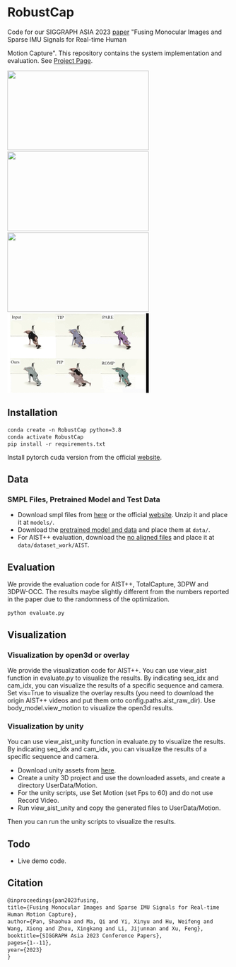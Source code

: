 # RobustCap

Code for our SIGGRAPH ASIA 2023 [paper](https://arxiv.org/abs/2309.00310) "Fusing Monocular Images and Sparse IMU Signals for Real-time Human

Motion Capture". This repository contains the system implementation and evaluation. See [Project Page](https://shaohua-pan.github.io/robustcap-page/).
<div align="left">
<img src="assets/occlusion.gif" width="320" height="180"> <img src="assets/sports.gif" width="320" height="180"> <img src="assets/dark.gif" width="320" height="180">
<img src="assets/comparison.gif" width="320" height="180">
<br>
</div>

## Installation
```
conda create -n RobustCap python=3.8
conda activate RobustCap
pip install -r requirements.txt
```
Install pytorch cuda version from the official [website](https://pytorch.org/).
## Data
### SMPL Files, Pretrained Model and Test Data
- Download smpl files from [here](https://drive.google.com/file/d/1lsHC3mupzGqrzHEkXlXwKWXtw5d8Fxr3/view?usp=drive_link) or the official [website](https://smpl.is.tue.mpg.de/). Unzip it and place it at `models/`. 
- Download the [pretrained model and data](https://drive.google.com/file/d/1oDnFd8h4mTCSYKD4zEA0AL3b6qUeUtvl/view?usp=drive_link) and place them at `data/`.
- For AIST++ evaluation, download the [no aligned files](https://drive.google.com/file/d/12RSdlg1Px0EUgZKybqY-exUJWK9HskAD/view?usp=drive_link) and place it at `data/dataset_work/AIST`.
## Evaluation
We provide the evaluation code for AIST++, TotalCapture, 3DPW and 3DPW-OCC. The results maybe slightly different from the numbers reported in the paper due to the randomness of the optimization.
```
python evaluate.py
```
## Visualization
### Visualization by open3d or overlay
We provide the visualization code for AIST++. You can use view_aist function in evaluate.py to visualize the results. By indicating seq_idx and cam_idx, you can visualize the results of a specific sequence and camera. Set vis=True to visualize the overlay results (you need to download the origin AIST++ videos and put them onto config.paths.aist_raw_dir). Use body_model.view_motion to visualize the open3d results.
### Visualization by unity
You can use view_aist_unity function in evaluate.py to visualize the results. By indicating seq_idx and cam_idx, you can visualize the results of a specific sequence and camera.
- Download unity assets from [here](https://drive.google.com/drive/u/0/folders/1jwCi4iDcFdpkYv4nbZHJy3L3RpSpq_j9).
- Create a unity 3D project and use the downloaded assets, and create a directory UserData/Motion.
- For the unity scripts, use Set Motion (set Fps to 60) and do not use Record Video.
- Run view_aist_unity and copy the generated files to UserData/Motion.

Then you can run the unity scripts to visualize the results.

[comment]: <> (## Live Demo)

[comment]: <> (We use 6 Xsens IMUs and a monocular webcam. For different hardwares, you may need to modify the code.)

[comment]: <> (- Calibrate the camera. We give a simple calibration code in `articulate/utils/executables/RGB_camera_calibration.py`. Then copy the camera intrinsic parameters to `config.paths.camera_intrinsic_path`.)

[comment]: <> (- )
## Todo
- Live demo code.
## Citation  
```
@inproceedings{pan2023fusing,
title={Fusing Monocular Images and Sparse IMU Signals for Real-time Human Motion Capture},
author={Pan, Shaohua and Ma, Qi and Yi, Xinyu and Hu, Weifeng and Wang, Xiong and Zhou, Xingkang and Li, Jijunnan and Xu, Feng},
booktitle={SIGGRAPH Asia 2023 Conference Papers},
pages={1--11},
year={2023}
}
```
